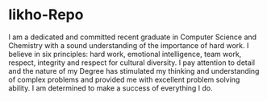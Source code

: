 # likho-Repo
I am a dedicated and committed recent graduate in Computer Science and Chemistry with a sound understanding of the importance of hard work. I believe in six principles: hard work, emotional intelligence, team work, respect, integrity and respect for cultural diversity. I pay attention to detail and the nature of my Degree has stimulated my thinking and understanding of complex problems and provided me with excellent problem solving ability. I am determined to make a success of everything I do.
